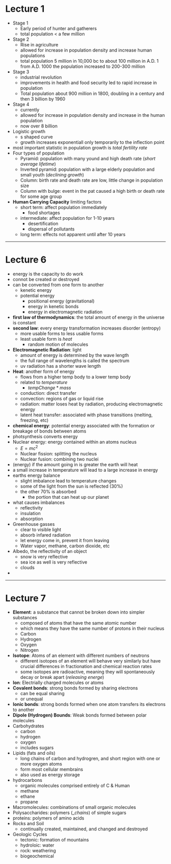 # Lecture 1
- Stage 1
  - Early period of hunter and gatherers
  - total population < a few million
- Stage 2
  - Rise in agriculture
  - allowed for increase in population density and increase human populations
  - total population 5 million in 10,000 bc to about 100 million in A.D. 1 from A.D. 1000 the population increased to 200-300 million
- Stage 3
  - industrial revolution
  - improvements in health and food security led to rapid increase in  population
  - Total population about 900 million in 1800, doubling in a century and then 3 billion by 1960
- Stage 4
  - currently
  - allowed for increase in population density and increase in the human population
  - now over 8 billion
- Logistic growth
  - s shaped curve
  - growth increases exponentiall only temporarily to the inflection point
- most important statistic in population growth is _total fertility rate_
- Four types of population
  - Pyramid: population with many yound and high death rate (_short average lifetime_)
  - Inverted pyramid: population with a large elderly population and small youth (_declining growth_)
  - Column: birth rate and death rate are low, little change in population size
  - Column with bulge: event in the pat caused a high birth or death rate for some age group
- __Human Carrying Capacity__ limiting factors
  - short term: affect population immediately
    - food shortages
  - intermediate: affect population for 1-10 years
    - desertification
    - dispersal of pollutants
  - long term: effects not apparent until after 10 years

****

# Lecture 6
- energy is the capacity to do work
- connot be created or destroyed
- can be converted from one form to another
  - kenetic energy
  - potential energy
    - positional energy (gravitational)
    - energy in kenetic bonds
    - energy in electromagnetic radiation
- __first law of thermodynamics__: the total amount of energy in the universe is constant
- __second law__: every energy transformation increases disorder (entropy)
  - more usable forms to less usable forms
  - least usable form is _heat_
    - random motion of molecules
- __Electromagnetic Radiation__: light
  - amount of energy is determined by the wave length
  - the full range of wavelengths is called the spectrum
  - uv radiation has a shorter wave length
- __Heat__: another form of energy
  - flows from a higher temp body to a lower temp body
  - related to _temperature_
    - $tempChange * mass$
  - conduction: direct transfer
  - convection: regions of gas or liquid rise
  - radiation: matter loses heat by radiation, producing electromagnetic energy
  - latent heat transfer: associated with phase transitions (melting, freezing, etc)
- __chemical energy__: potential energy associated with the formation or breakage of bonds between atoms
- photsynthesis converts energy
- Nuclear energy: energy contained within an atoms nucleus
  - $E = mc^{2}$
  - Nuclear fission: splitting the nucleus
  - Nuclear fusion: combining two nuclei
- (energy) if the amount going in is greater the earth will heat
- a small increase in temperature will lead to a large increase in energy
- earths energy balance
  - slight imbalance lead to temperature changes
  - some of the light from the sun is reflected (30%)
  - the other 70% is absorbed
    - the portion that can heat up our planet
- what causes imbalances
  - reflectivity
  - insulation
  - absorption
- Greenhouse gasses
  - clear to visible light
  - absorb infared radiation
  - let energy come in, prevent it from leaving
  - Water vapor, methane, carbon dioxide, etc
- Albedo, the reflectivity of an object
  - snow is very reflective
  - sea ice as well is very reflective
  - clouds
-


*****

# Lecture 7
- __Element__: a substance that cannot be broken down into simpler substances
  - composed of atoms that have the same atomic number
  - which means they have the same number of protons in their nucleus
  - Carbon
  - Hydrogen
  - Oxygen
  - Nitrogen
- __Isotope__: Atoms of an element with different numbers of neutrons
  - different isotopes of an element will behave very similarly but have crucial differences in fractionation and chemical reaction rates
  - some isotopes are radioactive, meaning they will spontaneously decay or break apart (_releasing energe_)
- __Ion__: Electrially charged molecules or atoms
- __Covalent bonds__: strong bonds formed by sharing electrons
  - can be equal sharing
  - or unequal
- __Ionic bonds__: strong bonds formed when one atom transfers its electrons to another
- __Dipole (Hydrogen) Bounds__: Weak bonds formed between polar molecules
- Carbohydrates
  - carbon
  - hydrogen
  - oxygen
  - includes sugars
- Lipids (fats and oils)
  - long chains of carbon and hydrogren, and short region with one or more oxygen atoms
  - form most cellular membrains
  - also used as energy storage
- hydrocarbons
  - organic molecules comprised entirely of C & Human
  - methane
  - ethane
  - propane
- Macromolecules: combinations of small organic molecules
- Polysaccharides: polymers (__chains_) of simple sugars
- proteins: polymers of amino acids
- Rocks and Soil
  - continually created, maintained, and changed and destroyed
- Geologic Cycles
  - tectonic: formation of mountains
  - hydroloic: water
  - rock: weathering
  - biogeochemical
